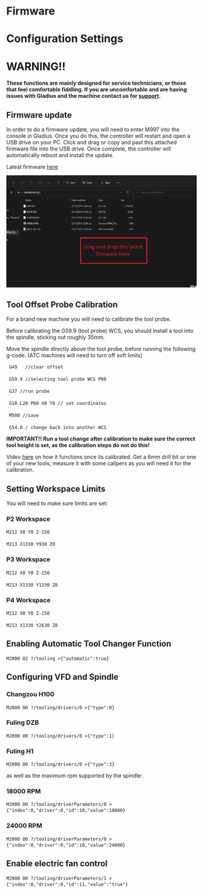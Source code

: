 # Firmware

# Configuration Settings

# WARNING!!
**These functions are mainly designed for service technicians, or those that feel comfortable fiddling. If you are uncomfortable and are having issues with Gladius and the machine contact us for [support](https://zealandia.systems/pages/support).**

## Firmware update
In order to do a firmware update, you will need to enter M997 into the console in Gladius. Once you do this, the controller will restart and open a USB drive on your PC. Click and drag or copy and past this attached firmware file into the USB drive. Once complete, the controller will automatically reboot and install the update.

Latest firmware [here](https://github.com/Zealandia-Systems/Swordfish/releases)

![image](images/Firmware.png)


## Tool Offset Probe Calibration
For a brand new machine you will need to calibrate the tool probe.

Before calibrating the G59.9 (tool probe) WCS, you should install a tool into the spindle, sticking out roughly 35mm.

Move the spindle directly above the tool probe, before running the following g-code. (ATC machines will need to turn off soft limits)

     G49   //clear offset

     G59.9 //selecting tool probe WCS P60

     G37 //run probe

     G10 L20 P60 X0 Y0 // set coordinates

     M500 //save

     G54.0 / change back into another WCS

**IMPORTANT!! Run a tool change after calibration to make sure the correct tool height is set, as the calibration steps do not do this!**

 Video [here](https://youtu.be/LnDZ8_u_FLo) on how it functions once its calibrated. Get a 6mm drill bit or one of your new tools, measure it with some calipers as you will need it for the calibration.

 ## Setting Workspace Limits
 You will need to make sure limits are set:
 ### P2 Workspace

    M212 X0 Y0 Z-150

    M213 X1330 Y930 Z0

### P3 Workspace

    M212 X0 Y0 Z-150

    M213 X1330 Y1330 Z0

### P4 Workspace

    M212 X0 Y0 Z-150

    M213 X1330 Y2630 Z0

## Enabling Automatic Tool Changer Function
    M2000 O2 ?/tooling >{"automatic":true}

## Configuring VFD and Spindle

### Changzou H100

    M2000 O0 ?/tooling/drivers/0 >{"type":0}

### Fuling DZB

    M2000 O0 ?/tooling/drivers/0 >{"type":1}

### Fuling H1

    M2000 O0 ?/tooling/drivers/0 >{"type":3}   

as well as the maximum rpm supported by the spindle:

### 18000 RPM

    M2000 O0 ?/tooling/driverParameters/0 >{"index":0,"driver":0,"id":10,"value":18000}

### 24000 RPM

    M2000 O0 ?/tooling/driverParameters/0 >{"index":0,"driver":0,"id":10,"value":24000}

## Enable electric fan control

    M2000 O0 ?/tooling/driverParameters/1 >{"index":0,"driver":0,"id":11,"value":"true"}